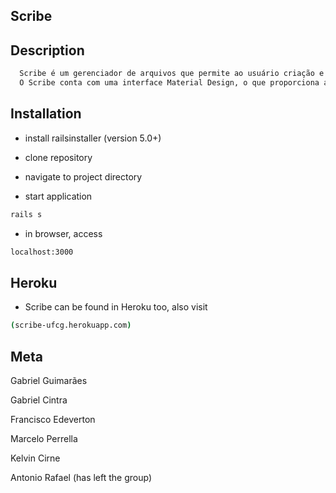 ## Scribe

## Description

```sh
  Scribe é um gerenciador de arquivos que permite ao usuário criação e edição de arquivos do formato .txt e .md. 
  O Scribe conta com uma interface Material Design, o que proporciona ao usuário um ambiente confortável e bonito.
```

## Installation

* install railsinstaller (version 5.0+) 

* clone repository

* navigate to project directory

* start application
```sh
rails s
```

* in browser, access
```sh
localhost:3000
```

## Heroku

* Scribe can be found in Heroku too, also visit

```sh
(scribe-ufcg.herokuapp.com)
```

## Meta

Gabriel Guimarães

Gabriel Cintra

Francisco Edeverton

Marcelo Perrella

Kelvin Cirne

Antonio Rafael (has left the group)
